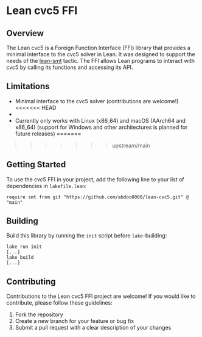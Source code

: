 # Lean cvc5 FFI

## Overview

The Lean cvc5 is a Foreign Function Interface (FFI) library that provides a minimal interface to the
cvc5 solver in Lean. It was designed to support the needs of the
[lean-smt] tactic. The FFI allows Lean programs to interact
with cvc5 by calling its functions and accessing its API.

## Limitations

- Minimal interface to the cvc5 solver (contributions are welcome!)
<<<<<<< HEAD
- 
- Currently only works with Linux (x86_64) and macOS (AArch64 and x86_64) (support for Windows and
  other architectures is planned for future releases)
=======
>>>>>>> upstream/main

## Getting Started

To use the cvc5 FFI in your project, add the following line to your list of dependencies in
`lakefile.lean`:

```lean
require smt from git "https://github.com/abdoo8080/lean-cvc5.git" @ "main"
```

## Building

Build this library by running the `init` script before `lake`-building:

```text
lake run init
[...]
lake build
[...]
```

## Contributing

Contributions to the Lean cvc5 FFI project are welcome! If you would like to contribute, please
follow these guidelines:

1. Fork the repository
2. Create a new branch for your feature or bug fix
    <!-- 3. Make your changes and ensure all tests pass -->
3. Submit a pull request with a clear description of your changes

[lean-smt]: https://github.com/ufmg-smite/lean-smt